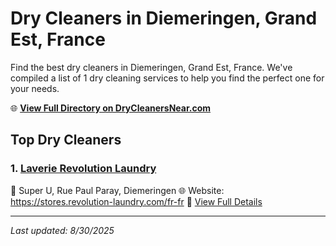 # Dry Cleaners in Diemeringen, Grand Est, France

Find the best dry cleaners in Diemeringen, Grand Est, France. We've compiled a list of 1 dry cleaning services to help you find the perfect one for your needs.

🌐 **[View Full Directory on DryCleanersNear.com](https://drycleanersnear.com/city/France/Grand%20Est/Diemeringen)**

## Top Dry Cleaners

### 1. [Laverie Revolution Laundry](https://drycleanersnear.com/dryCleaner/68afb8d04e19aac41e8a2413/laverie-revolution-laundry)
📍 Super U, Rue Paul Paray, Diemeringen
🌐 Website: https://stores.revolution-laundry.com/fr-fr
🔗 [View Full Details](https://drycleanersnear.com/dryCleaner/68afb8d04e19aac41e8a2413/laverie-revolution-laundry)


---

*Last updated: 8/30/2025*
